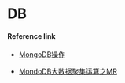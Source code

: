 # DB

#### Reference link

- [MongoDB操作](https://segmentfault.com/a/1190000011173681)

- [MondoDB大数据聚集运算之MR](http://www.thebigdata.cn/MongoDB/15378.html)
